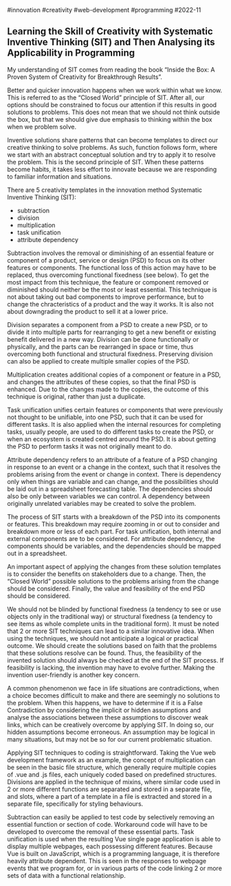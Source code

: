 #innovation
#creativity
#web-development
#programming
#2022-11

## Learning the Skill of Creativity with Systematic Inventive Thinking (SIT) and Then Analysing its Applicability in Programming

My understanding of SIT comes from reading the book “Inside the Box: A Proven System of Creativity for Breakthrough Results”.

Better and quicker innovation happens when we work within what we know. This is referred to as the “Closed World” principle of SIT. After all, our options should be constrained to focus our attention if this results in good solutions to problems. This does not mean that we should not think outside the box, but that we should give due emphasis to thinking within the box when we problem solve.

Inventive solutions share patterns that can become templates to direct our creative thinking to solve problems. As such, function follows form, where we start with an abstract conceptual solution and try to apply it to resolve the problem. This is the second principle of SIT. When these patterns become habits, it takes less effort to innovate because we are responding to familiar information and situations.

There are 5 creativity templates in the innovation method Systematic Inventive Thinking (SIT):
* subtraction
* division
* multiplication
* task unification
* attribute dependency

Subtraction involves the removal or diminishing of an essential feature or component of a product, service or design (PSD) to focus on its other features or components. The functional loss of this action may have to be replaced, thus overcoming functional fixedness (see below). To get the most impact from this technique, the feature or component removed or diminished should neither be the most or least essential. This technique is not about taking out bad components to improve performance, but to change the chracteristics of a product and the way it works. It is also not about downgrading the product to sell it at a lower price.

Division separates a component from a PSD to create a new PSD, or to divide it into multiple parts for rearranging to get a new benefit or existing benefit delivered in a new way. Division can be done functionally or physically, and the parts can be rearranged in space or time, thus overcoming both functional and structural fixedness. Preserving division can also be applied to create multiple smaller copies of the PSD.

Multiplication creates additional copies of a component or feature in a PSD, and changes the attributes of these copies, so that the final PSD is enhanced. Due to the changes made to the copies, the outcome of this technique is original, rather than just a duplicate.

Task unification unifies certain features or components that were previously not thought to be unifiable, into one PSD, such that it can be used for different tasks. It is also applied when the internal resources for completing tasks, usually people, are used to do different tasks to create the PSD, or when an ecosystem is created centred around the PSD. It is about getting the PSD to perform tasks it was not originally meant to do.

Attribute dependency refers to an attribute of a feature of a PSD changing in response to an event or a change in the context, such that it resolves the problems arising from the event or change in context. There is dependency only when things are variable and can change, and the possibilities should be laid out in a spreadsheet forecasting table. The dependencies should also be only between variables we can control. A dependency between originally unrelated variables may be created to solve the problem.

The process of SIT starts with a breakdown of the PSD into its components or features. This breakdown may require zooming in or out to consider and breakdown more or less of each part. For task unification, both internal and external components are to be considered. For attribute dependency, the components should be variables, and the dependencies should be mapped out in a spreadsheet.

An important aspect of applying the changes from these solution templates is to consider the benefits on stakeholders due to a change. Then, the “Closed World” possible solutions to the problems arising from the change should be considered. Finally, the value and feasibility of the end PSD should be considered.

We should not be blinded by functional fixedness (a tendency to see or use objects only in the traditional way) or structural fixedness (a tendency to see items as whole complete units in the traditional form). It must be noted that 2 or more SIT techniques can lead to a similar innovative idea. When using the techniques, we should not anticipate a logical or practical outcome. We should create the solutions based on faith that the problems that these solutions resolve can be found. Thus, the feasibility of the invented solution should always be checked at the end of the SIT process. If feasibility is lacking, the invention may have to evolve further. Making the invention user-friendly is another key concern.

A common phenomenon we face in life situations are contradictions, when a choice becomes difficult to make and there are seemingly no solutions to the problem. When this happens, we have to determine if it is a False Contradiction by considering the implicit or hidden assumptions and analyse the associations between these assumptions to discover weak links, which can be creatively overcome by applying SIT. In doing so, our hidden assumptions become erroneous. An assumption may be logical in many situations, but may not be so for our current problematic situation.

Applying SIT techniques to coding is straightforward. Taking the Vue web development framework as an example, the concept of multiplication can be seen in the basic file structure, which generally require multiple copies of .vue and .js files, each uniquely coded based on predefined structures. Divisions are applied in the technique of mixins, where similar code used in 2 or more different functions are separated and stored in a separate file, and slots, where a part of a template in a file is extracted and stored in a separate file, specifically for styling behaviours.

Subtraction can easily be applied to test code by selectively removing an essential function or section of code. Workaround code will have to be developed to overcome the removal of these essential parts. Task unification is used when the resulting Vue single page application is able to display multiple webpages, each possessing different features. Because Vue is built on JavaScript, which is a programming language, it is therefore heavily attribute dependent. This is seen in the responses to webpage events that we program for, or in various parts of the code linking 2 or more sets of data with a functional relationship.


